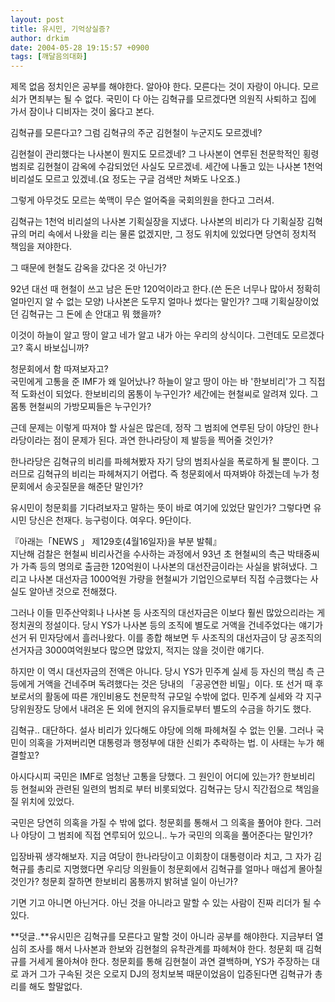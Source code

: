```yaml
---
layout: post
title: 유시민, 기억상실증?
author: drkim
date: 2004-05-28 19:15:57 +0900
tags: [깨달음의대화]
---
```

 제목 없음 정치인은 공부를 해야한다. 알아야 한다. 모른다는 것이 자랑이 아니다. 모르쇠가 면죄부는 될 수 없다. 국민이 다 아는 김혁규를 모르겠다면 의원직 사퇴하고 집에 가서 잠이나 디비자는 것이 옳다고 본다.    
  
김혁규를 모른다고? 그럼 김혁규의 주군 김현철이 누군지도 모르겠네? 
  
  
김현철이 관리했다는 나사본이 뭔지도 모르겠네? 그 나사본이 연루된 천문학적인 횡령범죄로 김현철이 감옥에 수감되었던 사실도 모르겠네. 세간에 나돌고 있는 나사본 1천억 비리설도 모르고 있겠네.(요 정도는 구글 검색만 쳐봐도 나오죠.)    
  
그렇게 아무것도 모르는 쑥맥이 무슨 얼어죽을 국회의원을 한다고 그러셔.    
  
김혁규는 1천억 비리설의 나사본 기획실장을 지냈다. 나사본의 비리가 다 기획실장 김혁규의 머리 속에서 나왔을 리는 물론 없겠지만, 그 정도 위치에 있었다면 당연히 정치적 책임을 져야한다.    
  
그 때문에 현철도 감옥을 갔다온 것 아닌가?    
  
92년 대선 때 현철이 쓰고 남은 돈만 120억이라고 한다.(쓴 돈은 너무나 많아서 정확히 얼마인지 알 수 없는 모양) 나사본은 도무지 얼마나 썼다는 말인가? 그때 기획실장이었던 김혁규는 그 돈에 손 안대고 뭐 했을까? 
  
  
이것이 하늘이 알고 땅이 알고 네가 알고 내가 아는 우리의 상식이다. 그런데도 모르겠다고? 혹시 바보십니까?    
  
청문회에서 함 따져보자고?   
국민에게 고통을 준 IMF가 왜 일어났나? 하늘이 알고 땅이 아는 바 '한보비리'가 그 직접적 도화선이 되었다. 한보비리의 몸통이 누구인가? 세간에는 현철씨로 알려져 있다. 그 몸통 현철씨의 가방모찌들은 누구인가?    
  
근데 문제는 이렇게 따져야 할 사실은 많은데, 정작 그 범죄에 연루된 당이 야당인 한나라당이라는 점이 문제가 된다. 과연 한나라당이 제 발등을 찍어줄 것인가?    
  
한나라당은 김혁규의 비리를 파헤쳐봤자 자기 당의 범죄사실을 폭로하게 될 뿐이다. 그러므로 김혁규의 비리는 파헤쳐지기 어렵다. 즉 청문회에서 따져봐야 하겠는데 누가 청문회에서 송곳질문을 해준단 말인가?    
  
유시민이 청문회를 기다려보자고 말하는 뜻이 바로 여기에 있었단 말인가? 그렇다면 유시민 당신은 천재다. 능구렁이다. 여우다. 9단이다. 


    

    
          
  
『아래는「NEWS 」 제129호(4월16일자)을 부분 발췌』   
지난해 검찰은 현철씨 비리사건을 수사하는 과정에서 93년 초 현철씨의 측근 박태중씨가 가족 등의 명의로 출금한 120억원이 나사본의 대선잔금이라는 사실을 밝혀냈다. 그리고 나사본 대선자금 1000억원 가량을 현철씨가 기업인으로부터 직접 수금했다는 사실도 알아낸 것으로 전해졌다.    
  
그러나 이들 민주산악회나 나사본 등 사조직의 대선자금은 이보다 훨씬 많았으리라는 게 정치권의 정설이다. 당시 YS가 나사본 등의 조직에 별도로 거액을 건네주었다는 얘기가 선거 뒤 민자당에서 흘러나왔다. 이를 종합 해보면 두 사조직의 대선자금이 당 공조직의 선거자금 3000여억원보다 많으면 많았지, 적지는 않을 것이란 얘기다.    
  
하지만 이 역시 대선자금의 전액은 아니다. 당시 YS가 민주계 실세 등 자신의 핵심 측 근 등에게 거액을 건네주며 독려했다는 것은 당내의 「공공연한 비밀」이다. 또 선거 때 후보로서의 활동에 따른 개인비용도 천문학적 규모일 수밖에 없다. 민주계 실세와 각 지구 당위원장도 당에서 내려온 돈 외에 현지의 유지들로부터 별도의 수금을 하기도 했다.    
  
김혁규.. 대단하다. 설사 비리가 있다해도 야당에 의해 파헤쳐질 수 없는 인물. 그러나 국민이 의혹을 가져버리면 대통령과 행정부에 대한 신뢰가 추락하는 법. 이 사태는 누가 해결할꼬?    
  
아시다시피 국민은 IMF로 엄청난 고통을 당했다. 그 원인이 어디에 있는가? 한보비리 등 현철씨와 관련된 일련의 범죄로 부터 비롯되었다. 김혁규는 당시 직간접으로 책임을 질 위치에 있었다.    
  
국민은 당연히 의혹을 가질 수 밖에 없다. 청문회를 통해서 그 의혹을 풀어야 한다. 그러나 야당이 그 범죄에 직접 연루되어 있으니.. 누가 국민의 의혹을 풀어준다는 말인가?    
  
입장바꿔 생각해보자. 지금 여당이 한나라당이고 이회창이 대통령이라 치고, 그 자가 김혁규를 총리로 지명했다면 우리당 의원들이 청문회에서 김혁규를 얼마나 매섭게 몰아칠 것인가? 청문회 잘하면 한보비리 몸통까지 밝혀낼 일이 아닌가?    
  
기면 기고 아니면 아닌거다. 아닌 것을 아니라고 말할 수 있는 사람이 진짜 리더가 될 수 있다.    
  
**덧글..**유시민은 김혁규를 모른다고 말할 것이 아니라 공부를 해야한다. 지금부터 열심히 조사를 해서 나사본과 한보와 김현철의 유착관계를 파헤쳐야 한다. 청문회 때 김혁규를 거세게 몰아쳐야 한다. 청문회를 통해 김현철이 과연 결백하며, YS가 주장하는 대로 과거 그가 구속된 것은 오로지 DJ의 정치보복 때문이었음이 입증된다면 김혁규가 총리를 해도 할말없다.